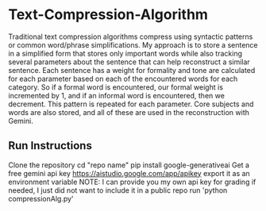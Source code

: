 # Text-Compression-Algorithm

Traditional text compression algorithms compress using syntactic patterns or common word/phrase simplifications. My approach is to store a sentence in a simplified form that stores only important words while also tracking several parameters about the sentence that can help reconstruct a similar sentence.
Each sentence has a weight for formality and tone are calculated for each parameter based on each of the encountered words for each category. So if a formal word is encountered, our formal weight is incremented by 1, and if an informal word is encountered, then we decrement. This pattern is repeated for each parameter. Core subjects and words are also stored, and all of these are used in the reconstruction with Gemini.

## Run Instructions 
Clone the repository
cd "repo name"
pip install google-generativeai
Get a free gemini api key https://aistudio.google.com/app/apikey
export it as an environment variable 
NOTE: I can provide you my own api key for grading if needed, I just did not want to include it in a public repo
run 'python compressionAlg.py'

